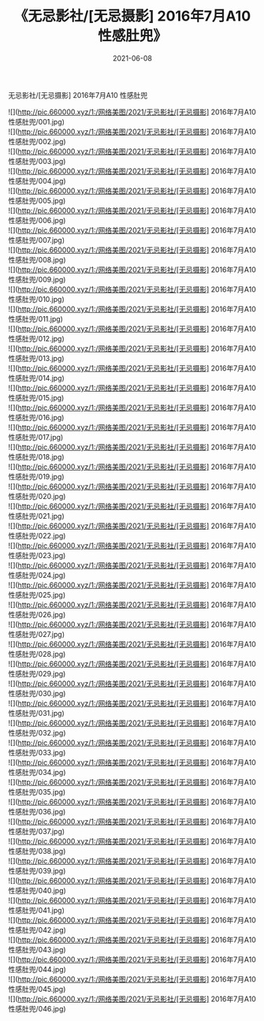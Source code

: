﻿---
layout: post
title:  《无忌影社/[无忌摄影] 2016年7月A10 性感肚兜》
date:   2021-06-08
img: http://pic.660000.xyz/1:/网络美图/2021/无忌影社/[无忌摄影] 2016年7月A10 性感肚兜/000.jpg
categories: [美女, 清纯, 唯美]
---

无忌影社/[无忌摄影] 2016年7月A10 性感肚兜

 ![](http://pic.660000.xyz/1:/网络美图/2021/无忌影社/[无忌摄影] 2016年7月A10 性感肚兜/001.jpg) <br>![](http://pic.660000.xyz/1:/网络美图/2021/无忌影社/[无忌摄影] 2016年7月A10 性感肚兜/002.jpg) <br>![](http://pic.660000.xyz/1:/网络美图/2021/无忌影社/[无忌摄影] 2016年7月A10 性感肚兜/003.jpg) <br>![](http://pic.660000.xyz/1:/网络美图/2021/无忌影社/[无忌摄影] 2016年7月A10 性感肚兜/004.jpg) <br>![](http://pic.660000.xyz/1:/网络美图/2021/无忌影社/[无忌摄影] 2016年7月A10 性感肚兜/005.jpg) <br>![](http://pic.660000.xyz/1:/网络美图/2021/无忌影社/[无忌摄影] 2016年7月A10 性感肚兜/006.jpg) <br>![](http://pic.660000.xyz/1:/网络美图/2021/无忌影社/[无忌摄影] 2016年7月A10 性感肚兜/007.jpg) <br>![](http://pic.660000.xyz/1:/网络美图/2021/无忌影社/[无忌摄影] 2016年7月A10 性感肚兜/008.jpg) <br>![](http://pic.660000.xyz/1:/网络美图/2021/无忌影社/[无忌摄影] 2016年7月A10 性感肚兜/009.jpg) <br>![](http://pic.660000.xyz/1:/网络美图/2021/无忌影社/[无忌摄影] 2016年7月A10 性感肚兜/010.jpg) <br>![](http://pic.660000.xyz/1:/网络美图/2021/无忌影社/[无忌摄影] 2016年7月A10 性感肚兜/011.jpg) <br>![](http://pic.660000.xyz/1:/网络美图/2021/无忌影社/[无忌摄影] 2016年7月A10 性感肚兜/012.jpg) <br>![](http://pic.660000.xyz/1:/网络美图/2021/无忌影社/[无忌摄影] 2016年7月A10 性感肚兜/013.jpg) <br>![](http://pic.660000.xyz/1:/网络美图/2021/无忌影社/[无忌摄影] 2016年7月A10 性感肚兜/014.jpg) <br>![](http://pic.660000.xyz/1:/网络美图/2021/无忌影社/[无忌摄影] 2016年7月A10 性感肚兜/015.jpg) <br>![](http://pic.660000.xyz/1:/网络美图/2021/无忌影社/[无忌摄影] 2016年7月A10 性感肚兜/016.jpg) <br>![](http://pic.660000.xyz/1:/网络美图/2021/无忌影社/[无忌摄影] 2016年7月A10 性感肚兜/017.jpg) <br>![](http://pic.660000.xyz/1:/网络美图/2021/无忌影社/[无忌摄影] 2016年7月A10 性感肚兜/018.jpg) <br>![](http://pic.660000.xyz/1:/网络美图/2021/无忌影社/[无忌摄影] 2016年7月A10 性感肚兜/019.jpg) <br>![](http://pic.660000.xyz/1:/网络美图/2021/无忌影社/[无忌摄影] 2016年7月A10 性感肚兜/020.jpg) <br>![](http://pic.660000.xyz/1:/网络美图/2021/无忌影社/[无忌摄影] 2016年7月A10 性感肚兜/021.jpg) <br>![](http://pic.660000.xyz/1:/网络美图/2021/无忌影社/[无忌摄影] 2016年7月A10 性感肚兜/022.jpg) <br>![](http://pic.660000.xyz/1:/网络美图/2021/无忌影社/[无忌摄影] 2016年7月A10 性感肚兜/023.jpg) <br>![](http://pic.660000.xyz/1:/网络美图/2021/无忌影社/[无忌摄影] 2016年7月A10 性感肚兜/024.jpg) <br>![](http://pic.660000.xyz/1:/网络美图/2021/无忌影社/[无忌摄影] 2016年7月A10 性感肚兜/025.jpg) <br>![](http://pic.660000.xyz/1:/网络美图/2021/无忌影社/[无忌摄影] 2016年7月A10 性感肚兜/026.jpg) <br>![](http://pic.660000.xyz/1:/网络美图/2021/无忌影社/[无忌摄影] 2016年7月A10 性感肚兜/027.jpg) <br>![](http://pic.660000.xyz/1:/网络美图/2021/无忌影社/[无忌摄影] 2016年7月A10 性感肚兜/028.jpg) <br>![](http://pic.660000.xyz/1:/网络美图/2021/无忌影社/[无忌摄影] 2016年7月A10 性感肚兜/029.jpg) <br>![](http://pic.660000.xyz/1:/网络美图/2021/无忌影社/[无忌摄影] 2016年7月A10 性感肚兜/030.jpg) <br>![](http://pic.660000.xyz/1:/网络美图/2021/无忌影社/[无忌摄影] 2016年7月A10 性感肚兜/031.jpg) <br>![](http://pic.660000.xyz/1:/网络美图/2021/无忌影社/[无忌摄影] 2016年7月A10 性感肚兜/032.jpg) <br>![](http://pic.660000.xyz/1:/网络美图/2021/无忌影社/[无忌摄影] 2016年7月A10 性感肚兜/033.jpg) <br>![](http://pic.660000.xyz/1:/网络美图/2021/无忌影社/[无忌摄影] 2016年7月A10 性感肚兜/034.jpg) <br>![](http://pic.660000.xyz/1:/网络美图/2021/无忌影社/[无忌摄影] 2016年7月A10 性感肚兜/035.jpg) <br>![](http://pic.660000.xyz/1:/网络美图/2021/无忌影社/[无忌摄影] 2016年7月A10 性感肚兜/036.jpg) <br>![](http://pic.660000.xyz/1:/网络美图/2021/无忌影社/[无忌摄影] 2016年7月A10 性感肚兜/037.jpg) <br>![](http://pic.660000.xyz/1:/网络美图/2021/无忌影社/[无忌摄影] 2016年7月A10 性感肚兜/038.jpg) <br>![](http://pic.660000.xyz/1:/网络美图/2021/无忌影社/[无忌摄影] 2016年7月A10 性感肚兜/039.jpg) <br>![](http://pic.660000.xyz/1:/网络美图/2021/无忌影社/[无忌摄影] 2016年7月A10 性感肚兜/040.jpg) <br>![](http://pic.660000.xyz/1:/网络美图/2021/无忌影社/[无忌摄影] 2016年7月A10 性感肚兜/041.jpg) <br>![](http://pic.660000.xyz/1:/网络美图/2021/无忌影社/[无忌摄影] 2016年7月A10 性感肚兜/042.jpg) <br>![](http://pic.660000.xyz/1:/网络美图/2021/无忌影社/[无忌摄影] 2016年7月A10 性感肚兜/043.jpg) <br>![](http://pic.660000.xyz/1:/网络美图/2021/无忌影社/[无忌摄影] 2016年7月A10 性感肚兜/044.jpg) <br>![](http://pic.660000.xyz/1:/网络美图/2021/无忌影社/[无忌摄影] 2016年7月A10 性感肚兜/045.jpg) <br>![](http://pic.660000.xyz/1:/网络美图/2021/无忌影社/[无忌摄影] 2016年7月A10 性感肚兜/046.jpg) <br>